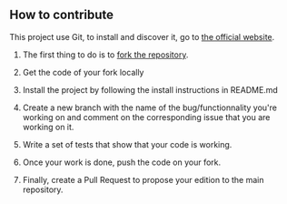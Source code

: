 ## How to contribute

This project use Git, to install and discover it, go to [the official website](https://git-scm.com).

1.  The first thing to do is to [fork the repository](https://help.github.com/articles/fork-a-repo/).

2.  Get the code of your fork locally

3.  Install the project by following the install instructions in README.md

4.  Create a new branch with the name of the bug/functionnality you're working on and comment on the corresponding issue that you are working on it.

5.  Write a set of tests that show that your code is working.

6.  Once your work is done, push the code on your fork.

7.  Finally, create a Pull Request to propose your edition to the main repository.
